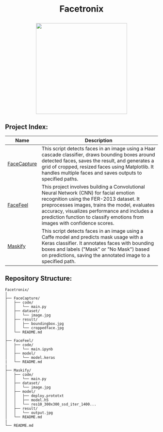 <h1 align="center">Facetronix</h1>
<p align="center" style="margin-top:30px;">
  <img src="https://github.com/user-attachments/assets/7f530546-5482-47db-9769-4a99878fe00c" height="300cm"/>
</p>

## Project Index:
| Name | Description |
|------|-------------|
| [FaceCapture](https://github.com/kr1shnasomani/Facetronix/tree/main/FaceCapture) | This script detects faces in an image using a Haar cascade classifier, draws bounding boxes around detected faces, saves the result, and generates a grid of cropped, resized faces using Matplotlib. It handles multiple faces and saves outputs to specified paths. |
| [FaceFeel](https://github.com/kr1shnasomani/Facetronix/tree/main/FaceFeel) | This project involves building a Convolutional Neural Network (CNN) for facial emotion recognition using the FER-2013 dataset. It preprocesses images, trains the model, evaluates accuracy, visualizes performance and includes a prediction function to classify emotions from images with confidence scores. |
| [Maskify](https://github.com/kr1shnasomani/Facetronix/tree/main/Maskify) | This script detects faces in an image using a Caffe model and predicts mask usage with a Keras classifier. It annotates faces with bounding boxes and labels ("Mask" or "No Mask") based on predictions, saving the annotated image to a specified path. |

## Repository Structure:
```
Facetronix/
│
├── FaceCapture/
│   ├── code/
│   │   └── main.py
│   ├── dataset/
│   │   └── image.jpg
│   ├── result/
│   │   ├── boundingbox.jpg
│   │   └── croppedface.jpg
│   └── README.md
│
├── FaceFeel/
│   ├── code/
│   │   └── main.ipynb
│   ├── model/
│   │   └── model.keras
|   └── README.md
|
├── Maskify/
│   ├── code/
│   │   └── main.py
│   ├── dataset/
│   │   └── image.jpg
│   ├── model/
│   │   ├── deploy.prototxt
│   │   ├── model.h5
│   │   └── res10_300x300_ssd_iter_1400...
│   ├── result/
│   │   └── output.jpg
│   └── README.md
|
└── README.md
```
